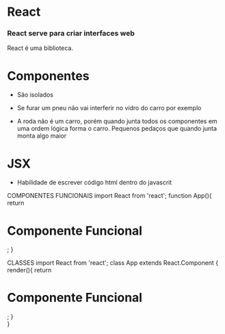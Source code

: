 # React

<h3>React serve para criar interfaces web  </h3>

React é uma biblioteca.


# Componentes
 - São isolados
 - Se furar um pneu não vai interferir no vidro do carro por exemplo
 
 - A roda não é um carro, porém quando junta todos os componentes em uma ordem lógica forma o carro. Pequenos pedaços que quando junta monta algo maior


# JSX
 - Habilidade de escrever código html dentro do javascrit

COMPONENTES FUNCIONAIS
 import React from 'react';
 function App(){
        return <h1>Componente Funcional</h1>;
 }

CLASSES
import React from 'react';
class App extends React.Component {
    render(){
        return <h1>Componente Funcional</h1>;
    }     
 }
